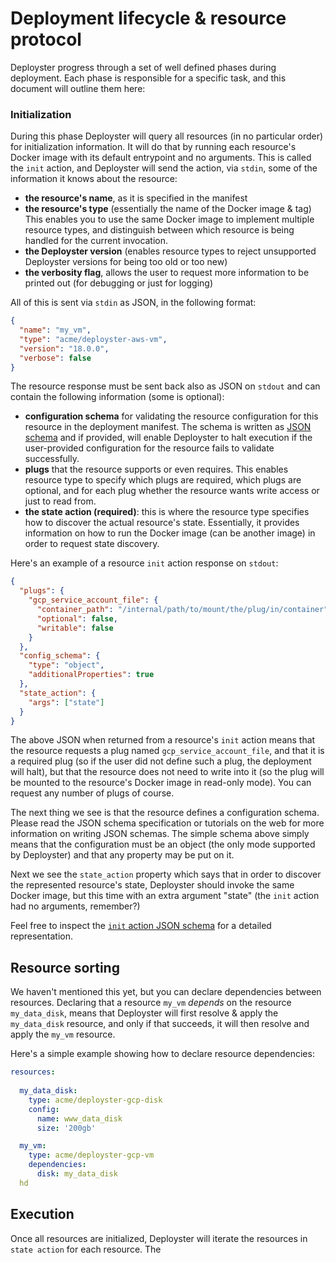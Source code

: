 # Deployment lifecycle & resource protocol

Deployster progress through a set of well defined phases during
deployment. Each phase is responsible for a specific task, and this
document will outline them here:

### Initialization

During this phase Deployster will query all resources (in no particular
order) for initialization information. It will do that by running each
resource's Docker image with its default entrypoint and no arguments.
This is called the `init` action, and Deployster will send the action,
via `stdin`, some of the information it knows about the resource:

- **the resource's name**, as it is specified in the manifest
- **the resource's type** (essentially the name of the Docker image &
tag) This enables you to use the same Docker image to implement multiple
resource types, and distinguish between which resource is being handled
for the current invocation.
- **the Deployster version** (enables resource types to reject
unsupported Deployster versions for being too old or too new)
- **the verbosity flag**, allows the user to request more information
to be printed out (for debugging or just for logging)

All of this is sent via `stdin` as JSON, in the following format:

```json
{
  "name": "my_vm",
  "type": "acme/deployster-aws-vm",
  "version": "18.0.0",
  "verbose": false
}
```

The resource response must be sent back also as JSON on `stdout` and can
contain the following information (some is optional):

- **configuration schema** for validating the resource configuration for
this resource in the deployment manifest. The schema is written as
[JSON schema][1] and if provided, will enable Deployster to halt
execution if the user-provided configuration for the resource fails to
validate successfully.
- **plugs** that the resource supports or even requires. This enables
resource type to specify which plugs are required, which plugs are
optional, and for each plug whether the resource wants write access or
just to read from.
- **the state action (required)**: this is where the resource type specifies how
to discover the actual resource's state. Essentially, it provides
information on how to run the Docker image (can be another image) in
order to request state discovery.

Here's an example of a resource `init` action response on `stdout`:

```json
{
  "plugs": {
    "gcp_service_account_file": {
      "container_path": "/internal/path/to/mount/the/plug/in/container",
      "optional": false,
      "writable": false
    }
  },
  "config_schema": {
    "type": "object",
    "additionalProperties": true
  },
  "state_action": {
    "args": ["state"]
  }
}
```

The above JSON when returned from a resource's `init` action means that
the resource requests a plug named `gcp_service_account_file`, and that
it is a required plug (so if the user did not define such a plug, the
deployment will halt), but that the resource does not need to write into
it (so the plug will be mounted to the resource's Docker image in
read-only mode). You can request any number of plugs of course.

The next thing we see is that the resource defines a configuration
schema. Please read the JSON schema specification or tutorials on the
web for more information on writing JSON schemas. The simple schema
above simply means that the configuration must be an object (the only
mode supported by Deployster) and that any property may be put on it.

Next we see the `state_action` property which says that in order to
discover the represented resource's state, Deployster should invoke the
same Docker image, but this time with an extra argument "state" (the
`init` action had no arguments, remember?)

Feel free to inspect the [`init` action JSON schema][2] for a detailed
representation.

## Resource sorting

We haven't mentioned this yet, but you can declare dependencies between
resources. Declaring that a resource `my_vm` _depends_ on the resource
`my_data_disk`, means that Deployster will first resolve & apply the
`my_data_disk` resource, and only if that succeeds, it will then resolve
and apply the `my_vm` resource.

Here's a simple example showing how to declare resource dependencies:

```YAML
resources:
  
  my_data_disk:
    type: acme/deployster-gcp-disk
    config:
      name: www_data_disk
      size: '200gb'

  my_vm:
    type: acme/deployster-gcp-vm
    dependencies:    
      disk: my_data_disk
  hd
```

## Execution

Once all resources are initialized, Deployster will iterate the
resources in
`state action` for each resource. The

[1]: http://json-schema.org    "JSON Schema"
[2]: https://github.com/infolinks/deployster/blob/master/src/schema/action-init-result.schema "init action JSON schema"
